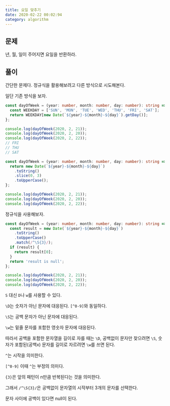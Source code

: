 ```yaml
---
title: 요일 맞추기
date: 2020-02-22 00:02:94
category: algorithm
---
```


## 문제

년, 월, 일이 주어지면 요일을 반환하라.

## 풀이

간단한 문제다. 정규식을 활용해보려고 다른 방식으로 시도해본다.

일단 기존 방식을 보자.

```ts
const dayOfWeek = (year: number, month: number, day: number): string => {
  const WEEKDAY = ['SUN', 'MON', 'TUE', 'WED', 'THU', 'FRI', 'SAT'];
  return WEEKDAY[new Date(`${year}-${month}-${day}`).getDay()];
};

console.log(dayOfWeek(2020, 2, 21));
console.log(dayOfWeek(2020, 2, 20));
console.log(dayOfWeek(2020, 2, 22));
// FRI
// THU
// SAT
```

```ts
const dayOfWeek = (year: number, month: number, day: number): string => {
  return new Date(`${year}-${month}-${day}`)
    .toString()
    .slice(0, 3)
    .toUpperCase();
};

console.log(dayOfWeek(2020, 2, 21));
console.log(dayOfWeek(2020, 2, 20));
console.log(dayOfWeek(2020, 2, 22));
```

정규식을 사용해보자.

```ts
const dayOfWeek = (year: number, month: number, day: number): string => {
  const result = new Date(`${year}-${month}-${day}`)
    .toString()
    .toUpperCase()
    .match(/^\S{3}/);
  if (result) {
    return result[0];
  }
  return 'result is null';
};

console.log(dayOfWeek(2020, 2, 21));
console.log(dayOfWeek(2020, 2, 20));
console.log(dayOfWeek(2020, 2, 22));
```

`S` 대신 `D`나 `w`를 사용할 수 있다.

`\D`는 숫자가 아닌 문자에 대응된다. `[^0-9]`와 동일하다.

`\S`는 공백 문자가 아닌 문자에 대응된다.

`\w`는 밑줄 문자를 포함한 영숫자 문자에 대응된다.

따라서 공백을 포함한 문자열을 길이로 자를 때는 `\D`, 공백없이 문자만 찾으려면 `\S`, 숫자가 포함된(공백x) 문자를 길이로 자르려면 `\w`를 쓰면 된다.

`^`는 시작을 의미한다.

`[^0-9]` 이때 `^`는 부정의 의미다.

`{3}`은 앞의 패턴이 n만큼 반복된다는 것을 의미한다.

그래서 `/^\S{3}/`은 공백없이 문자열의 시작부터 3개의 문자를 선택한다.

문자 사이에 공백이 있다면 null이 된다.
